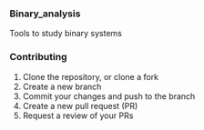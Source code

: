 ### Binary_analysis
Tools to study binary systems

### Contributing

1. Clone the repository, or clone a fork
2. Create a new branch
3. Commit your changes and push to the branch
4. Create a new pull request (PR)
5. Request a review of your PRs
